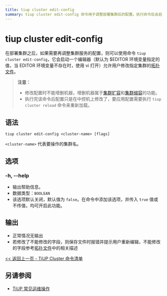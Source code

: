 ```yaml
---
title: tiup cluster edit-config
summary: tiup cluster edit-config 命令用于调整部署集群后的配置。执行命令后会启动一个编辑器，允许用户修改指定集群的拓扑文件。注意不能增删机器，需执行 tiup cluster reload 命令来重新加载配置。语法为 tiup cluster edit-config <cluster-name>，选项包括 -h, --help。执行命令后正常情况下无输出，若修改了不能修改的字段则会报错并提示用户重新编辑。
---
```


# tiup cluster edit-config

在部署集群之后，如果需要再调整集群服务的配置，则可以使用命令 `tiup cluster edit-config`，它会启动一个编辑器（默认为 $EDITOR 环境变量指定的值，当 EDITOR 环境变量不存在时，使用 vi 打开）允许用户修改指定集群的[拓扑文件](/tiup/tiup-cluster-topology-reference.md)。

> **注意：**
> 
> + 修改配置时不能增删机器，增删机器属于[集群扩容](/tiup/tiup-component-cluster-scale-out.md)和[集群缩容](/tiup/tiup-component-cluster-scale-in.md)的功能。
> + 执行完该命令后配置只是在中控机上修改了，要应用配置需要执行 `tiup cluster reload` 命令来重新加载。

## 语法

```shell
tiup cluster edit-config <cluster-name> [flags]
```

`<cluster-name>` 代表要操作的集群名。

## 选项

### -h, --help

- 输出帮助信息。
- 数据类型：`BOOLEAN`
- 该选项默认关闭，默认值为 `false`。在命令中添加该选项，并传入 `true` 值或不传值，均可开启此功能。

## 输出

- 正常情况无输出
- 若修改了不能修改的字段，则保存文件时报错并提示用户重新编辑，不能修改的字段参考[拓扑文件](/tiup/tiup-cluster-topology-reference.md)中的相关描述

[<< 返回上一页 - TiUP Cluster 命令清单](/tiup/tiup-component-cluster.md#命令清单)

## 另请参阅

- [TiUP 常见运维操作](/maintain-tidb-using-tiup.md)
